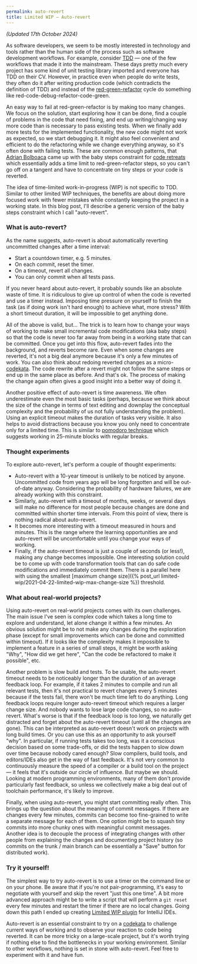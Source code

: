 ```yaml
---
permalink: auto-revert
title: Limited WIP — Auto-revert
---
```


_(Updated 17th October 2024)_

As software developers, we seem to be mostly interested in technology and tools rather than the human side of the process such as software development workflows. For example, consider [TDD] — one of the few workflows that made it into the mainstream. These days pretty much every project has some kind of unit testing library imported and everyone has TDD on their CV. However, in practice even when people do write tests, they often do it after writing production code (which contradicts the definition of TDD) and instead of the [red-green-refactor] cycle do something like red-code-debug-refactor-code-green.

An easy way to fail at red-green-refactor is by making too many changes. We focus on the solution, start exploring how it can be done, find a couple of problems in the code that need fixing, and end up writing/changing way more code than is necessary to pass existing tests. When we finally add more tests for the implemented functionality, the new code might not work as expected, so we start debugging it. It might also feel convenient and efficient to do the refactoring while we change everything anyway, so it's often done with failing tests. These are common enough patterns, that [Adrian Bolboaca] came up with the baby steps constraint for [code retreats] which essentially adds a time limit to red-green-refactor steps, so you can't go off on a tangent and have to concentrate on tiny steps or your code is reverted.

The idea of time-limited work-in-progress (WIP) is not specific to TDD. Similar to other limited WIP techniques, the benefits are about doing more focused work with fewer mistakes while constantly keeping the project in a working state. In this blog post, I'll describe a generic version of the baby steps constraint which I call "auto-revert".


### What is auto-revert?
As the name suggests, auto-revert is about automatically reverting uncommitted changes after a time interval:
- Start a countdown timer, e.g. 5 minutes.
- On each commit, reset the timer. 
- On a timeout, revert all changes.
- You can only commit when all tests pass.

If you never heard about auto-revert, it probably sounds like an absolute waste of time. It is ridiculous to give up control of when the code is reverted and use a timer instead. Imposing time pressure on yourself to finish the task (as if doing work isn't hard enough) to achieve what, more stress? With a short timeout duration, it will be impossible to get anything done.

All of the above is valid, but... The trick is to learn how to change your ways of working to make small incremental code modifications (aka baby steps) so that the code is never too far away from being in a working state that can be committed. Once you get into this flow, auto-revert fades into the background, and reverts become rare. Even when some changes are reverted, it's not a big deal anymore because it's only a few minutes of work. You can also think about redoing reverted changes as a micro-[codekata]. The code rewrite after a revert might not follow the same steps or end up in the same place as before. And that's ok. The process of making the change again often gives a good insight into a better way of doing it.

Another positive effect of auto-revert is time awareness. We often underestimate even the most basic tasks (perhaps, because we think about the size of the change in terms of text editing and downplay the conceptual complexity and the probability of us not fully understanding the problem). Using an explicit timeout makes the duration of tasks very visible. It also helps to avoid distractions because you know you only need to concentrate only for a limited time. This is similar to [pomodoro technique] which suggests working in 25-minute blocks with regular breaks.


### Thought experiments
To explore auto-revert, let's perform a couple of thought experiments:
- Auto-revert with a 10-year timeout is unlikely to be noticed by anyone. Uncommitted code from years ago will be long forgotten and will be out-of-date anyway. Considering the probability of hardware failures, we are already working with this constraint.
- Similarly, auto-revert with a timeout of months, weeks, or several days will make no difference for most people because changes are done and committed within shorter time intervals. From this point of view, there is nothing radical about auto-revert.
- It becomes more interesting with a timeout measured in hours and minutes. This is the range where the learning opportunities are and auto-revert will be uncomfortable until you change your ways of working.
- Finally, if the auto-revert timeout is just a couple of seconds (or less!), making any change becomes impossible. One interesting solution could be to come up with code transformation tools that can do safe code modifications and immediately commit them. There is a parallel here with using the smallest [maximum change size]({% post_url limited-wip/2021-04-22-limited-wip-max-change-size %}) threshold.


### What about real-world projects?
Using auto-revert on real-world projects comes with its own challenges. The main issue I've seen is complex code which takes a long time to explore and understand, let alone change it within a few minutes. An obvious solution might be to not make any changes during the exploration phase (except for small improvements which can be done and committed within timeout). If it looks like the complexity makes it impossible to implement a feature in a series of small steps, it might be worth asking "Why", "How did we get here", "Can the code be refactored to make it possible", etc.

Another problem is slow build and tests. To be usable, the auto-revert timeout needs to be noticeably longer than the duration of an average feedback loop. For example, if it takes 2 minutes to compile and run all relevant tests, then it's not practical to revert changes every 5 minutes because if the tests fail, there won't be much time left to do anything. Long feedback loops require longer auto-revert timeout which requires a larger change size. And nobody wants to lose large code changes, so no auto-revert. What's worse is that if the feedback loop is too long, we naturally get distracted and forget about the auto-revert timeout (until all the changes are gone). This can be interpreted as auto-revert doesn't work on projects with long build times. Or you can use this as an opportunity to ask yourself "why". In particular, if running tests takes too long, was it a conscious decision based on some trade-offs, or did the tests happen to slow down over time because nobody cared enough? Slow compilers, build tools, and editors/IDEs also get in the way of fast feedback. It's not very common to continuously measure the speed of a compiler or a build tool on the project — it feels that it's outside our circle of influence. But maybe we should. Looking at modern programming environments, many of them don't provide particularly fast feedback, so unless we collectively make a big deal out of toolchain performance, it's likely to improve.

Finally, when using auto-revert, you might start committing really often. This brings up the question about the meaning of commit messages. If there are changes every few minutes, commits can become too fine-grained to write a separate message for each of them. One option might be to squash tiny commits into more chunky ones with meaningful commit messages. Another idea is to decouple the process of integrating changes with other people from explaining the changes and documenting project history (so commits on the trunk / main branch can be essentially a "Save" button for distributed work).


### Try it yourself!
The simplest way to try auto-revert is to use a timer on the command line or on your phone. Be aware that if you're not pair-programming, it's easy to negotiate with yourself and skip the revert "just this one time". A bit more advanced approach might be to write a script that will perform a `git reset` every few minutes and restart the timer if there are no local changes. Going down this path I ended up creating [Limited WIP plugin] for IntelliJ IDEs.

Auto-revert is an essential constraint to try on a [codekata] to challenge current ways of working and to observe your reaction to code being reverted. It can be more tricky on a large-scale project, but it's worth trying if nothing else to find the bottlenecks in your working environment. Similar to other workflows, nothing is set in stone with auto-revert. Feel free to experiment with it and have fun.


[TDD]: http://wiki.c2.com/?TestDrivenDevelopment
[red-green-refactor]: https://martinfowler.com/bliki/TestDrivenDevelopment.html
[Limited WIP plugin]: https://github.com/dkandalov/limited-wip
[Adrian Bolboaca]: https://twitter.com/adibolb
[code retreats]: https://www.coderetreat.org
[codekata]: http://codekata.com
[pomodoro technique]: https://en.wikipedia.org/wiki/Pomodoro_Technique